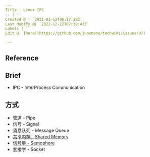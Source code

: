 ```yaml
---
Title | Linux IPC
-- | --
Created @ | `2021-01-12T06:17:18Z`
Last Modify @| `2022-12-22T07:39:43Z`
Labels | ``
Edit @| [here](https://github.com/junxnone/techwiki/issues/97)

---
```

## Reference

## Brief
- IPC - InterProcess Communication

## 方式

- 管道 - Pipe
- 信号 - Signal
- 消息队列 - Message Queue
- [共享内存 - Shared Memory](./Linux_Shared_Memory)
- [信号量 - Semophore](./Linux_Semaphore)
- 套接字 - Socket

